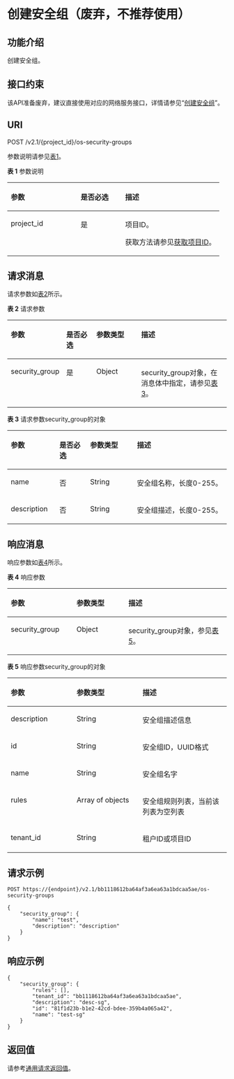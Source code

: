 # 创建安全组（废弃，不推荐使用）<a name="ZH-CN_TOPIC_0090187680"></a>

## 功能介绍<a name="zh-cn_topic_0057972662_section27950026"></a>

创建安全组。

## 接口约束<a name="zh-cn_topic_0057972662_section49359659"></a>

该API准备废弃，建议直接使用对应的网络服务接口，详情请参见“[创建安全组](https://support.huaweicloud.com/api-vpc/zh-cn_topic_0060595533.html)”。

## URI<a name="zh-cn_topic_0057972662_section50223649"></a>

POST /v2.1/\{project\_id\}/os-security-groups

参数说明请参见[表1](#zh-cn_topic_0057972662_table55945983)。

**表 1**  参数说明

<a name="zh-cn_topic_0057972662_table55945983"></a>
<table><thead align="left"><tr id="zh-cn_topic_0057972662_row11302482"><th class="cellrowborder" valign="top" width="33%" id="mcps1.2.4.1.1"><p id="p5187119"><a name="p5187119"></a><a name="p5187119"></a>参数</p>
</th>
<th class="cellrowborder" valign="top" width="21%" id="mcps1.2.4.1.2"><p id="p17503500"><a name="p17503500"></a><a name="p17503500"></a>是否必选</p>
</th>
<th class="cellrowborder" valign="top" width="46%" id="mcps1.2.4.1.3"><p id="p8497414"><a name="p8497414"></a><a name="p8497414"></a>描述</p>
</th>
</tr>
</thead>
<tbody><tr id="zh-cn_topic_0057972662_row49888896"><td class="cellrowborder" valign="top" width="33%" headers="mcps1.2.4.1.1 "><p id="zh-cn_topic_0057972662_p14468758"><a name="zh-cn_topic_0057972662_p14468758"></a><a name="zh-cn_topic_0057972662_p14468758"></a>project_id</p>
</td>
<td class="cellrowborder" valign="top" width="21%" headers="mcps1.2.4.1.2 "><p id="zh-cn_topic_0057972662_p31118786"><a name="zh-cn_topic_0057972662_p31118786"></a><a name="zh-cn_topic_0057972662_p31118786"></a>是</p>
</td>
<td class="cellrowborder" valign="top" width="46%" headers="mcps1.2.4.1.3 "><p id="p37593705"><a name="p37593705"></a><a name="p37593705"></a>项目ID。</p>
<p id="p1180512217438"><a name="p1180512217438"></a><a name="p1180512217438"></a>获取方法请参见<a href="获取项目ID.md">获取项目ID</a>。</p>
</td>
</tr>
</tbody>
</table>

## 请求消息<a name="zh-cn_topic_0057972662_section41583755"></a>

请求参数如[表2](#zh-cn_topic_0057972662_table63943666)所示。

**表 2**  请求参数

<a name="zh-cn_topic_0057972662_table63943666"></a>
<table><thead align="left"><tr id="zh-cn_topic_0057972662_row46071449"><th class="cellrowborder" valign="top" width="21.587841215878413%" id="mcps1.2.5.1.1"><p id="zh-cn_topic_0058745339_p39560242204918"><a name="zh-cn_topic_0058745339_p39560242204918"></a><a name="zh-cn_topic_0058745339_p39560242204918"></a>参数</p>
</th>
<th class="cellrowborder" valign="top" width="14.588541145885412%" id="mcps1.2.5.1.2"><p id="p776915317295"><a name="p776915317295"></a><a name="p776915317295"></a>是否必选</p>
</th>
<th class="cellrowborder" valign="top" width="21.347865213478652%" id="mcps1.2.5.1.3"><p id="zh-cn_topic_0058745339_p50263001204918"><a name="zh-cn_topic_0058745339_p50263001204918"></a><a name="zh-cn_topic_0058745339_p50263001204918"></a>参数类型</p>
</th>
<th class="cellrowborder" valign="top" width="42.47575242475752%" id="mcps1.2.5.1.4"><p id="zh-cn_topic_0058745339_p2596798204918"><a name="zh-cn_topic_0058745339_p2596798204918"></a><a name="zh-cn_topic_0058745339_p2596798204918"></a>描述</p>
</th>
</tr>
</thead>
<tbody><tr id="zh-cn_topic_0057972662_row10655236"><td class="cellrowborder" valign="top" width="21.587841215878413%" headers="mcps1.2.5.1.1 "><p id="zh-cn_topic_0057972662_p57767782"><a name="zh-cn_topic_0057972662_p57767782"></a><a name="zh-cn_topic_0057972662_p57767782"></a>security_group</p>
</td>
<td class="cellrowborder" valign="top" width="14.588541145885412%" headers="mcps1.2.5.1.2 "><p id="p776919314292"><a name="p776919314292"></a><a name="p776919314292"></a>是</p>
</td>
<td class="cellrowborder" valign="top" width="21.347865213478652%" headers="mcps1.2.5.1.3 "><p id="zh-cn_topic_0057972662_p48678752"><a name="zh-cn_topic_0057972662_p48678752"></a><a name="zh-cn_topic_0057972662_p48678752"></a>Object</p>
</td>
<td class="cellrowborder" valign="top" width="42.47575242475752%" headers="mcps1.2.5.1.4 "><p id="zh-cn_topic_0057972662_p10212927"><a name="zh-cn_topic_0057972662_p10212927"></a><a name="zh-cn_topic_0057972662_p10212927"></a>security_group对象，在消息体中指定，请参见<a href="#zh-cn_topic_0057972662_table21940722">表3</a>。</p>
</td>
</tr>
</tbody>
</table>

**表 3**  请求参数security\_group的对象

<a name="zh-cn_topic_0057972662_table21940722"></a>
<table><thead align="left"><tr id="zh-cn_topic_0057972662_row43216271"><th class="cellrowborder" valign="top" width="22.157784221577842%" id="mcps1.2.5.1.1"><p id="p1485183101118"><a name="p1485183101118"></a><a name="p1485183101118"></a>参数</p>
</th>
<th class="cellrowborder" valign="top" width="14.018598140185981%" id="mcps1.2.5.1.2"><p id="p987214010294"><a name="p987214010294"></a><a name="p987214010294"></a>是否必选</p>
</th>
<th class="cellrowborder" valign="top" width="21.347865213478652%" id="mcps1.2.5.1.3"><p id="p18485336113"><a name="p18485336113"></a><a name="p18485336113"></a>参数类型</p>
</th>
<th class="cellrowborder" valign="top" width="42.47575242475752%" id="mcps1.2.5.1.4"><p id="p1648517315115"><a name="p1648517315115"></a><a name="p1648517315115"></a>描述</p>
</th>
</tr>
</thead>
<tbody><tr id="zh-cn_topic_0057972662_row57557412"><td class="cellrowborder" valign="top" width="22.157784221577842%" headers="mcps1.2.5.1.1 "><p id="zh-cn_topic_0057972662_p31638772"><a name="zh-cn_topic_0057972662_p31638772"></a><a name="zh-cn_topic_0057972662_p31638772"></a>name</p>
</td>
<td class="cellrowborder" valign="top" width="14.018598140185981%" headers="mcps1.2.5.1.2 "><p id="p13872104052910"><a name="p13872104052910"></a><a name="p13872104052910"></a>否</p>
</td>
<td class="cellrowborder" valign="top" width="21.347865213478652%" headers="mcps1.2.5.1.3 "><p id="zh-cn_topic_0057972662_p415393471693"><a name="zh-cn_topic_0057972662_p415393471693"></a><a name="zh-cn_topic_0057972662_p415393471693"></a>String</p>
</td>
<td class="cellrowborder" valign="top" width="42.47575242475752%" headers="mcps1.2.5.1.4 "><p id="zh-cn_topic_0057972662_p15080136"><a name="zh-cn_topic_0057972662_p15080136"></a><a name="zh-cn_topic_0057972662_p15080136"></a>安全组名称，长度0-255。</p>
</td>
</tr>
<tr id="zh-cn_topic_0057972662_row1503503"><td class="cellrowborder" valign="top" width="22.157784221577842%" headers="mcps1.2.5.1.1 "><p id="zh-cn_topic_0057972662_p54674917"><a name="zh-cn_topic_0057972662_p54674917"></a><a name="zh-cn_topic_0057972662_p54674917"></a>description</p>
</td>
<td class="cellrowborder" valign="top" width="14.018598140185981%" headers="mcps1.2.5.1.2 "><p id="p087214408298"><a name="p087214408298"></a><a name="p087214408298"></a>否</p>
</td>
<td class="cellrowborder" valign="top" width="21.347865213478652%" headers="mcps1.2.5.1.3 "><p id="zh-cn_topic_0057972662_p449516831693"><a name="zh-cn_topic_0057972662_p449516831693"></a><a name="zh-cn_topic_0057972662_p449516831693"></a>String</p>
</td>
<td class="cellrowborder" valign="top" width="42.47575242475752%" headers="mcps1.2.5.1.4 "><p id="zh-cn_topic_0057972662_p32242465"><a name="zh-cn_topic_0057972662_p32242465"></a><a name="zh-cn_topic_0057972662_p32242465"></a>安全组描述，长度0-255。</p>
</td>
</tr>
</tbody>
</table>

## 响应消息<a name="zh-cn_topic_0057972662_section38709481"></a>

响应参数如[表4](#zh-cn_topic_0057972662_table61502840)所示。

**表 4**  响应参数

<a name="zh-cn_topic_0057972662_table61502840"></a>
<table><thead align="left"><tr id="zh-cn_topic_0057972662_row45420240"><th class="cellrowborder" valign="top" width="29.95299529952995%" id="mcps1.2.4.1.1"><p id="p17521191015112"><a name="p17521191015112"></a><a name="p17521191015112"></a>参数</p>
</th>
<th class="cellrowborder" valign="top" width="23.65236523652365%" id="mcps1.2.4.1.2"><p id="p35211110111112"><a name="p35211110111112"></a><a name="p35211110111112"></a>参数类型</p>
</th>
<th class="cellrowborder" valign="top" width="46.39463946394639%" id="mcps1.2.4.1.3"><p id="p105377109114"><a name="p105377109114"></a><a name="p105377109114"></a>描述</p>
</th>
</tr>
</thead>
<tbody><tr id="zh-cn_topic_0057972662_row49282936"><td class="cellrowborder" valign="top" width="29.95299529952995%" headers="mcps1.2.4.1.1 "><p id="zh-cn_topic_0057972662_p32494840"><a name="zh-cn_topic_0057972662_p32494840"></a><a name="zh-cn_topic_0057972662_p32494840"></a>security_group</p>
</td>
<td class="cellrowborder" valign="top" width="23.65236523652365%" headers="mcps1.2.4.1.2 "><p id="zh-cn_topic_0057972662_p14836356"><a name="zh-cn_topic_0057972662_p14836356"></a><a name="zh-cn_topic_0057972662_p14836356"></a>Object</p>
</td>
<td class="cellrowborder" valign="top" width="46.39463946394639%" headers="mcps1.2.4.1.3 "><p id="zh-cn_topic_0057972662_p33484259"><a name="zh-cn_topic_0057972662_p33484259"></a><a name="zh-cn_topic_0057972662_p33484259"></a>security_group对象，参见<a href="#zh-cn_topic_0057972662_table27870469">表5</a>。</p>
</td>
</tr>
</tbody>
</table>

**表 5**  响应参数security\_group的对象

<a name="zh-cn_topic_0057972662_table27870469"></a>
<table><thead align="left"><tr id="zh-cn_topic_0057972662_row21933905"><th class="cellrowborder" valign="top" width="30.023002300230022%" id="mcps1.2.4.1.1"><p id="p11189161310116"><a name="p11189161310116"></a><a name="p11189161310116"></a>参数</p>
</th>
<th class="cellrowborder" valign="top" width="30.023002300230022%" id="mcps1.2.4.1.2"><p id="p1118951313111"><a name="p1118951313111"></a><a name="p1118951313111"></a>参数类型</p>
</th>
<th class="cellrowborder" valign="top" width="39.953995399539956%" id="mcps1.2.4.1.3"><p id="p181891413161115"><a name="p181891413161115"></a><a name="p181891413161115"></a>描述</p>
</th>
</tr>
</thead>
<tbody><tr id="zh-cn_topic_0057972662_row36810105"><td class="cellrowborder" valign="top" width="30.023002300230022%" headers="mcps1.2.4.1.1 "><p id="zh-cn_topic_0057972662_p28828491"><a name="zh-cn_topic_0057972662_p28828491"></a><a name="zh-cn_topic_0057972662_p28828491"></a>description</p>
</td>
<td class="cellrowborder" valign="top" width="30.023002300230022%" headers="mcps1.2.4.1.2 "><p id="zh-cn_topic_0057972662_p6329693416937"><a name="zh-cn_topic_0057972662_p6329693416937"></a><a name="zh-cn_topic_0057972662_p6329693416937"></a>String</p>
</td>
<td class="cellrowborder" valign="top" width="39.953995399539956%" headers="mcps1.2.4.1.3 "><p id="zh-cn_topic_0057972662_p24345054"><a name="zh-cn_topic_0057972662_p24345054"></a><a name="zh-cn_topic_0057972662_p24345054"></a>安全组描述信息</p>
</td>
</tr>
<tr id="zh-cn_topic_0057972662_row17778899"><td class="cellrowborder" valign="top" width="30.023002300230022%" headers="mcps1.2.4.1.1 "><p id="zh-cn_topic_0057972662_p30804749"><a name="zh-cn_topic_0057972662_p30804749"></a><a name="zh-cn_topic_0057972662_p30804749"></a>id</p>
</td>
<td class="cellrowborder" valign="top" width="30.023002300230022%" headers="mcps1.2.4.1.2 "><p id="zh-cn_topic_0057972662_p5717066816937"><a name="zh-cn_topic_0057972662_p5717066816937"></a><a name="zh-cn_topic_0057972662_p5717066816937"></a>String</p>
</td>
<td class="cellrowborder" valign="top" width="39.953995399539956%" headers="mcps1.2.4.1.3 "><p id="zh-cn_topic_0057972662_p35225966"><a name="zh-cn_topic_0057972662_p35225966"></a><a name="zh-cn_topic_0057972662_p35225966"></a>安全组ID，UUID格式</p>
</td>
</tr>
<tr id="zh-cn_topic_0057972662_row48598242"><td class="cellrowborder" valign="top" width="30.023002300230022%" headers="mcps1.2.4.1.1 "><p id="zh-cn_topic_0057972662_p44143566"><a name="zh-cn_topic_0057972662_p44143566"></a><a name="zh-cn_topic_0057972662_p44143566"></a>name</p>
</td>
<td class="cellrowborder" valign="top" width="30.023002300230022%" headers="mcps1.2.4.1.2 "><p id="zh-cn_topic_0057972662_p4300522616937"><a name="zh-cn_topic_0057972662_p4300522616937"></a><a name="zh-cn_topic_0057972662_p4300522616937"></a>String</p>
</td>
<td class="cellrowborder" valign="top" width="39.953995399539956%" headers="mcps1.2.4.1.3 "><p id="zh-cn_topic_0057972662_p52667802"><a name="zh-cn_topic_0057972662_p52667802"></a><a name="zh-cn_topic_0057972662_p52667802"></a>安全组名字</p>
</td>
</tr>
<tr id="zh-cn_topic_0057972662_row4248175"><td class="cellrowborder" valign="top" width="30.023002300230022%" headers="mcps1.2.4.1.1 "><p id="zh-cn_topic_0057972662_p8557861"><a name="zh-cn_topic_0057972662_p8557861"></a><a name="zh-cn_topic_0057972662_p8557861"></a>rules</p>
</td>
<td class="cellrowborder" valign="top" width="30.023002300230022%" headers="mcps1.2.4.1.2 "><p id="zh-cn_topic_0057972662_p4177153616937"><a name="zh-cn_topic_0057972662_p4177153616937"></a><a name="zh-cn_topic_0057972662_p4177153616937"></a>Array of objects</p>
</td>
<td class="cellrowborder" valign="top" width="39.953995399539956%" headers="mcps1.2.4.1.3 "><p id="zh-cn_topic_0057972662_p30752875"><a name="zh-cn_topic_0057972662_p30752875"></a><a name="zh-cn_topic_0057972662_p30752875"></a>安全组规则列表，当前该列表为空列表</p>
</td>
</tr>
<tr id="zh-cn_topic_0057972662_row8340425"><td class="cellrowborder" valign="top" width="30.023002300230022%" headers="mcps1.2.4.1.1 "><p id="zh-cn_topic_0057972662_p4485813"><a name="zh-cn_topic_0057972662_p4485813"></a><a name="zh-cn_topic_0057972662_p4485813"></a>tenant_id</p>
</td>
<td class="cellrowborder" valign="top" width="30.023002300230022%" headers="mcps1.2.4.1.2 "><p id="zh-cn_topic_0057972662_p5835901916937"><a name="zh-cn_topic_0057972662_p5835901916937"></a><a name="zh-cn_topic_0057972662_p5835901916937"></a>String</p>
</td>
<td class="cellrowborder" valign="top" width="39.953995399539956%" headers="mcps1.2.4.1.3 "><p id="zh-cn_topic_0057972662_p36771698"><a name="zh-cn_topic_0057972662_p36771698"></a><a name="zh-cn_topic_0057972662_p36771698"></a>租户ID或项目ID</p>
</td>
</tr>
</tbody>
</table>

## 请求示例<a name="zh-cn_topic_0057972662_section12841014"></a>

```
POST https://{endpoint}/v2.1/bb1118612ba64af3a6ea63a1bdcaa5ae/os-security-groups
```

```
{
    "security_group": {
        "name": "test",
        "description": "description"
    }
}
```

## 响应示例<a name="section817065572614"></a>

```
{
    "security_group": {
        "rules": [],
        "tenant_id": "bb1118612ba64af3a6ea63a1bdcaa5ae",
        "description": "desc-sg",
        "id": "81f1d23b-b1e2-42cd-bdee-359b4a065a42",
        "name": "test-sg"
    }
}
```

## 返回值<a name="zh-cn_topic_0057972662_zh-cn_topic_0020212692_section22960139"></a>

请参考[通用请求返回值](通用请求返回值.md)。

